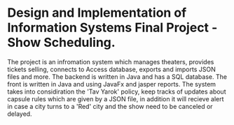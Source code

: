 # Design and Implementation of Information Systems Final Project - Show Scheduling.
The project is an infromation system which manages theaters, provides tickets selling, connects to Access database, exports and imports JSON files and more. The backend is written in Java and has a SQL database. The front is written in Java and using JavaFx and jasper reports. The system takes into considiration the 'Tav Yarok' policy, keep tracks of updates about capsule rules which are given by a JSON file, in addition it will recieve alert in case a city turns to a 'Red' city and the show need to be canceled or delayed.
